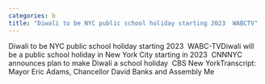 ```yaml
---
categories: b
title: "Diwali to be NYC public school holiday starting 2023  WABCTV"
---
```

Diwali to be NYC public school holiday starting 2023&nbsp;&nbsp;WABC-TVDiwali will be a public school holiday in New York City starting in 2023&nbsp;&nbsp;CNNNYC announces plan to make Diwali a school holiday&nbsp;&nbsp;CBS New YorkTranscript: Mayor Eric Adams, Chancellor David Banks and Assembly Me